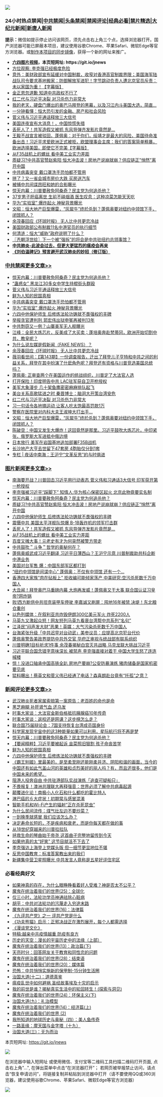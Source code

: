 ![](https://raw.githubusercontent.com/fqnews/bnews/master/64photo/fqnews-qr.jpg)

<div id="tt">
<h3>24小时热点禁闻|<a href="#%E4%B8%AD%E5%85%B1%E7%A6%81%E9%97%BB%E6%9B%B4%E5%A4%9A%E6%96%87%E7%AB%A0">中共禁闻</a>|<a href="#%E5%9B%BE%E7%89%87%E6%96%B0%E9%97%BB%E6%9B%B4%E5%A4%9A%E6%96%87%E7%AB%A0">头条禁闻</a>|<a href="#%E6%96%B0%E9%97%BB%E8%AF%84%E8%AE%BA%E6%9B%B4%E5%A4%9A%E6%96%87%E7%AB%A0">禁闻评论|<a href="#%E5%BF%85%E7%9C%8B%E7%BB%8F%E5%85%B8%E5%A5%BD%E6%96%87">经典必看|<a href="/video.md#%E7%A6%81%E7%89%87%E7%B2%BE%E9%80%89">禁片精选</a>|<a href="https://github.com/fqnews/djy/blob/master/gb/nf1351518.md#1">大纪元新闻</a>|<a href="https://github.com/fqnews/ntdtv/blob/master/gb/prog204.md#1">新唐人新闻</a></h3>
<div><b>提示：</b>微信如提示停止访问该网页，须先点击右上角三个点，选择浏览器打开。国产浏览器可能已屏蔽本项目，建议使用谷歌Chrome、苹果Safari、微软Edge等官方浏览器。或<a href="https://github.com/fqnews/bnews/blob/master/%E5%88%B6%E4%BD%9Cgit%E7%A6%81%E9%97%BB%E9%95%9C%E5%83%8F.md">制作本项目的同步镜像</a>，获得一个新的网址来推广。</div>
<ul>
<li><b><a href="http://d1.bdrive.tk/64.mp4" target="_blank">六四图片视频</a>，本页短网址: https://git.io/jnews</b></li>
<li><a href="/baitai/20200926/1403304.md">方位观察: 李克强已经极度危险</a></li>
<li><a href="/bannedvideo/20200926/1403240.md">意外：美财政部宣布延缓对中国制裁，收窄对香港高官制裁界限；美国海军陆战队司令要求基地搬家：防御解放军进犯！字节跳动负责人遭北京官员斥责：未以家国为重！【字幕版】</a></li>
<li><a href="/ssgc/20200926/1403316.md">金正恩忽道歉 知道中共政权不行了</a></li>
<li><a href="/cbnews/20200926/1403394.md">红二代与习近平决裂 对习杀伤力非常大</a></li>
<li><a href="/bannedvideo/20200926/1403328.md">我的老天，硬盘门爆出的奥巴马拜登的黑幕，以及习江内斗美国大选，简直…</a></li>
<li><a href="/finance/20200926/1403249.md">一分钟看懂：恒大恐引发的金融、房产和社会风险</a></li>
<li><a href="/cbnews/20200926/1403595.md">菅义伟与习近平通话释放三大信号</a></li>
<li><a href="/taiwannews/20200926/1403609.md">美国连夜宣布大消息！，中国惊慌失措</a></li>
<li><a href="/topimagenews/20200926/1403544.md">丢死人了！共军造假又被抓 东风导弹齐发影片竟然是…</a></li>
<li><a href="/bannedvideo/20200926/1403300.md">王毅不战宣言被驳回，蓬佩奥：对于你们，绥靖才是最大的风险，美国待命准备出击！习近平求爱欧洲正式被拒，欧盟理事会主席：我们的答案简单粗暴，欧洲选择美国，即使它不完美【字幕版】</a></li>
<li><a href="/topimagenews/20200926/1403524.md">从F35战机上的螺丝 看中美工业实力差距</a></li>
<li><a href="/topimagenews/20200926/1403625.md">质疑习?中共高官赞赵紫阳 恒大冲击波！房地产说崩就崩？供应链正"悄然"离开中国</a></li>
<li><a href="/cbnews/20200926/1403554.md">中共病毒突变 戴口罩洗手恐怕都不管用</a></li>
<li><a href="/cnnews/20200926/1403527.md">拼了？又一省会城市房价大跌 买房送汽车</a></li>
<li><a href="/cnnews/20200926/1403495.md">被捕中共间谍昂旺和她的合影曝光</a></li>
<li><a href="/comments/20200926/1403635.md">惊天内幕：川普要赦免阿桑奇？民主党为何追杀他？</a></li>
<li><a href="/health/20200926/1403412.md">37岁男子肝癌离世 生前不碰烟酒 医生叹息：这种凉菜怎能天天吃</a></li>
<li><a href="/cbnews/20200926/1403543.md">华为“实验室” 爆炸起火 神秘背景曝光</a></li>
<li><a href="/cbnews/20200926/1403342.md">文昭：恒大地产巨型爆雷，“灰犀牛”终於杀到？蓬佩奥要对纽约中领馆下手，闭馆抓人？</a></li>
<li><a href="/cbnews/20200926/1403497.md">余茂春回应《环球时报》 无人比中共更恋冷战</a></li>
<li><a href="/ssgc/20200926/1403258.md">美国财政部公布制裁11名中港官员的执行细节</a></li>
<li><a href="/ssgc/20200926/1403388.md">何清涟：恒大“威胁”政府说明了什么？</a></li>
<li><a href="/ssgc/20200926/1403294.md">〖兲朝浮世绘〗下一个被“强拆”的将会是中共驻纽约总领事馆？</a></li>
<li><b><a href="/comments/20200211/1275071.md" target="_blank">中共肺炎-此波会过去，但更大更猛烈的瘟疫会再来</a></b></li>
<li><b><a href="/comments/20200207/1272816.md" target="_blank">《刘伯温碑记》预言避开武汉肺炎的妙招（修订版）</a></b></li>
</ul>
</div>

<div class="catlist">
<h3><a href="/cbnews/" target="_blank">中共禁闻</a><span><a href="/cbnews/" target="_blank" rel="nofollow">更多文章>></a></span></h3>
<ul>
<li><a href="/comments/20200926/1403635.md" target="_blank">惊天内幕：川普要赦免阿桑奇？民主党为何追杀他？</a></li>
<li><a href="/cbnews/20200926/1403613.md" target="_blank">“蛊惑女” 黑龙江30多女中学生持棍街头群殴</a></li>
<li><a href="/cbnews/20200926/1403595.md" target="_blank">菅义伟与习近平通话释放三大信号</a></li>
<li><a href="/comments/20200926/1403589.md" target="_blank">鲜为人知的民国真相</a></li>
<li><a href="/cbnews/20200926/1403554.md" target="_blank">中共病毒突变 戴口罩洗手恐怕都不管用</a></li>
<li><a href="/cbnews/20200926/1403543.md" target="_blank">华为“实验室” 爆炸起火 神秘背景曝光</a></li>
<li><a href="/comments/20200926/1403542.md" target="_blank">六四中他保护师生 后修炼法轮功铸就不畏强权的丰碑</a></li>
<li><a href="/cbnews/20200926/1403583.md" target="_blank">举报贪官遭判刑 郭宏伟出狱申冤再被判13年</a></li>
<li><a href="/cbnews/20200926/1403525.md" target="_blank">中共剽窃又一例？山寨美军无人舰曝光</a></li>
<li><a href="/cbnews/20200926/1403505.md" target="_blank">江峰：全民大炼芯片，反美成了大买卖；蓬培奥奔赴梵蒂冈，欧洲开始切割中共，教皇呢？</a></li>
<li><a href="/cbnews/20200926/1403502.md" target="_blank">为什么说左媒是假新闻（FAKE NEWS）？</a></li>
<li><a href="/cbnews/20200926/1403497.md" target="_blank">余茂春回应《环球时报》 无人比中共更恋冷战</a></li>
<li><a href="/cbnews/20200926/1403490.md" target="_blank">薇羽看世间：【第143期】一份调查报告，迁出了拜登儿子亨特和中共之间的利益关系，拜登在其中扮演了什麽角色呢？拜登还有资格与川普竞选美国总统吗？</a></li>
<li><a href="/cbnews/20200926/1403458.md" target="_blank">蓬佩奥: 正审查两个在美国运作的统战组织，川普定了大法官人选</a></li>
<li><a href="/cbnews/20200926/1403469.md" target="_blank">打开保险！印度明告中共 LAC驻军获自卫开枪授权</a></li>
<li><a href="/cbnews/20200926/1403447.md" target="_blank">美军大象漫步 几十架鱼鹰密密麻麻排队起飞</a></li>
<li><a href="/cbnews/20200926/1403446.md" target="_blank">美台关系高歌猛进之时 秦晋博士：脑洞大开策台湾安危</a></li>
<li><a href="/cbnews/20200926/1403394.md" target="_blank">红二代与习近平决裂 对习杀伤力非常大</a></li>
<li><a href="/cbnews/20200926/1403393.md" target="_blank">习一句话令各地搞运动 让客人吃太饱最高罚款1万</a></li>
<li><a href="/cbnews/20200926/1403372.md" target="_blank">警察在医院里对内科大夫王淑坤大打出手…</a></li>
<li><a href="/cbnews/20200926/1403342.md" target="_blank">文昭：恒大地产巨型爆雷，“灰犀牛”终於杀到？蓬佩奥要对纽约中领馆下手，闭馆抓人？</a></li>
<li><a href="/cbnews/20200926/1403306.md" target="_blank">陈破空：中国又发生大爆炸！这回竟然是那里。习近平鼓吹大炼芯片。中印紧张，俄罗斯大军进抵中俄边境</a></li>
<li><a href="/cbnews/20200926/1403298.md" target="_blank">日本放行 美军在岩国基地追加部署F35B战机</a></li>
<li><a href="/cbnews/20200926/1403297.md" target="_blank">长沙地产大亨去世留下47套房 4胞胎仅分到1套</a></li>
<li><a href="/cbnews/20200926/1403257.md" target="_blank">专栏 | 夜话中南海：王沪宁“文革反思”的与时俱进</a></li>

</ul>
</div>
<div class="catlist">
<h3><a href="/topimagenews/" target="_blank">图片新闻</a><span><a href="/topimagenews/" target="_blank" rel="nofollow">更多文章>></a></span></h3>
<ul>
<li><a href="/topimagenews/20200926/1403728.md" target="_blank">南海要开战？川普回击习近平用行动表态 菅义伟和习通话3大信号 印军获开第一枪授权</a></li>
<li><a href="/topimagenews/20200926/1403723.md" target="_blank">李克强被习近平“踩脚下” 知情人:华为核心保密区起火 北京此物竟要实名制</a></li>
<li><a href="/comments/20200926/1403635.md" target="_blank">惊天内幕：川普要赦免阿桑奇？民主党为何追杀他？</a></li>
<li><a href="/topimagenews/20200926/1403625.md" target="_blank">质疑习?中共高官赞赵紫阳 恒大冲击波！房地产说崩就崩？供应链正&#8221;悄然&#8221;离开中国</a></li>
<li><a href="/comments/20200926/1403542.md" target="_blank">六四中他保护师生 后修炼法轮功铸就不畏强权的丰碑</a></li>
<li><a href="/topimagenews/20200926/1403582.md" target="_blank">震慑中共 美国太平洋舰队惊爆 B-1B轰炸机的领军打击群</a></li>
<li><a href="/topimagenews/20200926/1403544.md" target="_blank">丢死人了！共军造假又被抓 东风导弹齐发影片竟然是…</a></li>
<li><a href="/topimagenews/20200926/1403524.md" target="_blank">从F35战机上的螺丝 看中美工业实力差距</a></li>
<li><a href="/topimagenews/20200926/1403512.md" target="_blank">百度又摊大事！元老史有才为何突然被警方带走</a></li>
<li><a href="/comments/20200925/1402744.md" target="_blank">中共鼓吹＂斗争＂哲学的奥秘何在？</a></li>
<li><a href="/topimagenews/20200925/1403113.md" target="_blank">蓬佩奥威武成习近平翻译 习近平日薄西山？王沪宁示意 川普制裁助共科企断中港业务</a></li>
<li><a href="/topimagenews/20200925/1402966.md" target="_blank">美国对台军售 爆：中国东部军区都打到</a></li>
<li><a href="/topimagenews/20200925/1402776.md" target="_blank">“纽约中领馆是间谍中心” 蓬佩奥：不仅有中领馆 还有一个&#8230;</a></li>
<li><a href="/topimagenews/20200925/1402618.md" target="_blank">香港四大家族&#8221;肉在砧板上&#8221; 拒收编可能倾家荡产 中美研究:空污杀死数千万中国人</a></li>
<li><a href="/topimagenews/20200924/1402528.md" target="_blank">大丑闻！拜登奥巴马重磅内幕 大炮再发威！蓬佩奥又干大事 联合国认证习皇帝?网炸锅</a></li>
<li><a href="/topimagenews/20200924/1402458.md" target="_blank">败!西方断供中共坦克装甲车停驶 李嘉诚又刷屏：囤地16年被禁 决堤！东北粮仓重创</a></li>
<li><a href="/topimagenews/20200924/1402349.md" target="_blank">以色列媒体：在叙利亚共炸毁伊朗300亿美元军火 炸死2200人</a></li>
<li><a href="/topimagenews/20200924/1402271.md" target="_blank">马英九又激起众怒！网友怒列马英九看衰台湾帮中共系列“名句”</a></li>
<li><a href="/topimagenews/20200924/1402258.md" target="_blank">江泽民“闷声发大财”恶果！英媒：大气污染杀死数千万中国人</a></li>
<li><a href="/topimagenews/20200924/1402185.md" target="_blank">台海紧张升级「中共迟早对台动武」美参议员：应提高北京犯台代价</a></li>
<li><a href="/topimagenews/20200924/1402015.md" target="_blank">蓬佩奥警告美政界提防中共外交官 华府正审视与统战部有联系组织</a></li>
<li><a href="/topimagenews/20200923/1401840.md" target="_blank">川普明确1目标祈求1件事 余茂春揭秘白宫灭共战略 马克龙联大挑战习近平</a></li>
<li><a href="/topimagenews/20200923/1401819.md" target="_blank">习近平联合国念错字意味深长 被禁声 李克强直接对着干 中国大学生怒了连连喊楼</a></li>
<li><a href="/topimagenews/20200923/1401751.md" target="_blank">惊！没进口轴承中国高铁全趴 房地产要崩?公安防暴演练 猪肉储备是国家机密要见底</a></li>
<li><a href="/topimagenews/20200923/1401662.md" target="_blank">猛料曝出！蔡英文和菅义伟已经通了电话？森喜朗赴台竟有“托孤”之意？</a></li>

</ul>
</div>
<div class="catlist">
<h3><a href="/comments/" target="_blank">新闻评论</a><span><a href="/comments/" target="_blank" rel="nofollow">更多文章>></a></span></h3>
<ul>
<li><a href="/comments/20200926/1403720.md" target="_blank">武汉肺炎死者家属索赔第一案原告：老百姓的命也是命</a></li>
<li><a href="/comments/20200926/1403709.md" target="_blank">黑芝麻糊 补肝肾气血 还乌发</a></li>
<li><a href="/comments/20200926/1403688.md" target="_blank">时事大家谈：大法官金斯伯格抵抗胰腺癌10年传奇</a></li>
<li><a href="/comments/20200926/1403687.md" target="_blank">时事大家谈：返校还是网课？这步棋怎么走？</a></li>
<li><a href="/comments/20200926/1403672.md" target="_blank">联合国75届辩论会：7国支持恢复台湾成员国身份</a></li>
<li><a href="/comments/20200926/1403671.md" target="_blank">科学家发现宇宙中的这3种能量如果可以利用，星际航行将不再是梦</a></li>
<li><a href="/comments/20200926/1403635.md" target="_blank">惊天内幕：川普要赦免阿桑奇？民主党为何追杀他？</a></li>
<li><a href="/comments/20200926/1403614.md" target="_blank">【要闻精粹】习近平要被起诉 韭菜照旧狠割 孩子命丧苦学</a></li>
<li><a href="/comments/20200926/1403589.md" target="_blank">鲜为人知的民国真相</a></li>
<li><a href="/comments/20200926/1403542.md" target="_blank">六四中他保护师生 后修炼法轮功铸就不畏强权的丰碑</a></li>
<li><a href="/comments/20200926/1403533.md" target="_blank">《霸王别姬》里最美的，是至柔至刚还能刚柔并济、阴阳和谐的画面，当今的中国还有如此气盖山河的英雄和贞烈美好的丽人吗？有，而且还很多，他们是中国未来的希望。</a></li>
<li><a href="/comments/20200926/1403578.md" target="_blank">阻港人投奔自由 中共驻港部队实战演练「追查可疑船只」</a></li>
<li><a href="/comments/20200926/1403550.md" target="_blank">不畏报复！澳洲总理联大再释强音：世界必须了解中共病毒起源</a></li>
<li><a href="/comments/20200926/1403528.md" target="_blank">颠覆进化论！南极小人化石和什么都吃的霍比特人</a></li>
<li><a href="/comments/20200926/1403521.md" target="_blank">淋巴癌的６大症状！初期常与感冒混淆</a></li>
<li><a href="/comments/20200926/1403520.md" target="_blank">智能手机和Wi-Fi产生的辐射“正在杀死昆虫”</a></li>
<li><a href="/comments/20200926/1403519.md" target="_blank">为什么民间流传：煤气灶左边不要炒菜？</a></li>
<li><a href="/comments/20200926/1403518.md" target="_blank">一到换季就感冒 我们应该怎么办？</a></li>
<li><a href="/comments/20200926/1403517.md" target="_blank">决定寿命长短的，不是疾病和衰老，而是你每天都在做的事</a></li>
<li><a href="/comments/20200926/1403516.md" target="_blank">从18世纪穿越来的川普拉拉队</a></li>
<li><a href="/comments/20200926/1403501.md" target="_blank">拯救生命的琴曲始于帝尧 这首曲子完整地留传到今天</a></li>
<li><a href="/comments/20200926/1403491.md" target="_blank">如果他真的太“好笑” 这节目就活不下去了</a></li>
<li><a href="/comments/20200926/1403473.md" target="_blank">李克强访上海登上党媒头版 但一细节更显地位不堪</a></li>
<li><a href="/comments/20200926/1403470.md" target="_blank">反思中国教育：标准答案教出来的我们</a></li>
<li><a href="/comments/20200926/1403459.md" target="_blank">新疆集中营卫星照曝光 中共发言人竟称是五星好评住宅区</a></li>

</ul>
</div>

<div class="catlist">
<h3>必看经典好文</h3>
<ul>
<li><a href="/comments/20200623/1346844.md" target="_blank">如果神真的存在，为什么眼睁睁看着好人受难？神是否太不公平？</a></li>
<li><a href="/comments/20181017/1014654.md" target="_blank">魔鬼在统治着我们的世界(25)：全球化</a></li>
<li><a href="/health/20170626/780270.md" target="_blank">仅三小时，法轮功学员神通祛除心脏病</a></li>
<li><a href="/cbnews/20200720/1363328.md" target="_blank">胡平：中共对法轮功的污蔑走入穷途末路</a></li>
<li><a href="/topimagenews/20180615/958090.md" target="_blank">魔鬼在统治着我们的世界(16)：法律篇</a></li>
<li><a href="/bookonline/20131116/201056.md" target="_blank">《九评共产党》之一 评共产党是什么</a></li>
<li><a href="/comments/20200308/1290182.md" target="_blank">《功夫熊猫》启示：正邪决战正在激烈展开，每个人都需选择</a></li>
<li><a href="/comments/20200521/783167.md" target="_blank">《漫谈党文化》</a></li>
<li><a href="/ccpdope/20200425/1319297.md" target="_blank">特稿:越亲中共疫情越重 防疫有良方</a></li>
<li><a href="/tculture/20121025/73065.md" target="_blank">历史的天空：漫长的宇宙历史中的法缘（上部）</a></li>
<li><a href="/topimagenews/20180602/951960.md" target="_blank">魔鬼在统治着我们的世界(13)：政治篇(下)</a></li>
<li><a href="/cbnews/20200916/1397196.md" target="_blank">天亮时分：回答网友关于教育和同性恋的问题</a></li>
<li><a href="/comments/20181228/1054609.md" target="_blank">魔鬼在统治着我们的世界(28)：结束语</a></li>
<li><a href="/comments/20180725/976787.md" target="_blank">魔鬼在统治着我们的世界(20)：媒体篇</a></li>
<li><a href="/baitai/20200711/1359005.md" target="_blank">恐怖：中共悄悄实施新的保甲制-15分钟生活圈</a></li>
<li><a href="/cbnews/20180318/916241.md" target="_blank">治国大道(十二)：道德真鉴</a></li>
<li><a href="/comments/20200618/1346823.md" target="_blank">瘟疫乱世中如何避祸 圣经故事埃及十灾的启示</a></li>
<li><a href="/comments/20200715/1359453.md" target="_blank">我的前世是谁？揭秘真实生活中的轮回转生！(探索与洞见)</a></li>
<li><a href="/cbnews/20180907/994846.md" target="_blank">魔鬼在统治着我们的世界(24)：环保主义(下)</a></li>
<li><a href="/cbnews/20180315/914943.md" target="_blank">治国大道(九)：礼治模型</a></li>
<li><a href="/topimagenews/20180605/953415.md" target="_blank">魔鬼在统治着我们的世界(14)：经济篇(上)</a></li>
<li><a href="/topimagenews/20180520/944940.md" target="_blank">魔鬼在统治着我们的世界 (2)</a></li>
<li><a href="/tculture/xiulian/20170729/799172.md" target="_blank">我所知道的地球历史与奥秘（四）：美人鱼传奇</a></li>
<li><a href="/topimagenews/20180327/919935.md" target="_blank">一路圣缘：摩天国与金字塔（十九）</a></li>
<li><a href="/cbnews/20180309/912114.md" target="_blank">治国大道(三)：无为而治</a></li>

</ul>
</div>

本页短网址: https://git.io/jnews

![](https://raw.githubusercontent.com/fqnews/bnews/master/64photo/fqnews-qr.jpg)

在浏览器中输入短网址 或使用微信、支付宝等二维码工具扫描二维码打开页面, 点击右上角"...", 在弹出菜单中点击“在浏览器打开”； 若网页被举报禁止访问，请点击“恢复申请访问”，将链接复制并粘贴到浏览器中打开（请不要使用QQ或360浏览器，建议使用谷歌Chrome、苹果Safari、微软Edge等官方浏览器）

![](https://raw.githubusercontent.com/fqnews/bnews/master/64photo/wx.jpg)
